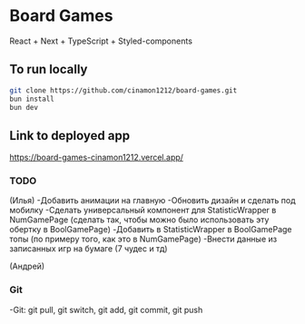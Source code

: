 # Board Games

React + Next + TypeScript + Styled-components

## To run locally

```bash
git clone https://github.com/cinamon1212/board-games.git
bun install
bun dev
```

## Link to deployed app

https://board-games-cinamon1212.vercel.app/

### TODO

(Илья)
-Добавить анимации на главную
-Обновить дизайн и сделать под мобилку
-Сделать универсальный компонент для StatisticWrapper в NumGamePage (сделать так, чтобы можно было использовать эту обертку в BoolGamePage)
-Добавить в StatisticWrapper в BoolGamePage топы (по примеру того, как это в NumGamePage)
-Внести данные из записанных игр на бумаге (7 чудес и тд)

(Андрей)

### Git

-Git: git pull, git switch, git add, git commit, git push
